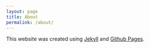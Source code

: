 ```yaml
---
layout: page
title: About
permalink: /about/
---
```


This website was created using [Jekyll](https://jekyllrb.com) and [Github Pages](https://pages.github.com).